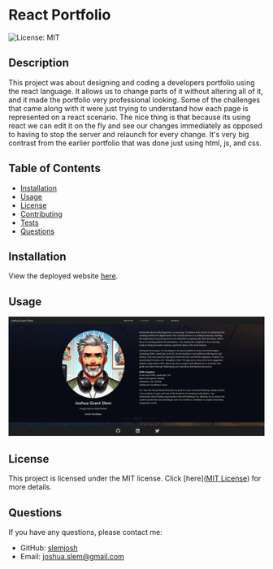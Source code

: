 # React Portfolio
  ![License: MIT](https://img.shields.io/badge/License-MIT-yellow.svg)

## Description

This project was about designing and coding a developers portfolio using the react language. It allows us to change parts of it without altering all of it, and it made the portfolio very professional looking.  Some of the challenges that came along with it were just trying to understand how each page is represented on a react scenario.  The nice thing is that because its using react we can edit it on the fly and see our changes immediately as opposed to having to stop the server and relaunch for every change.  It's very big contrast from the earlier portfolio that was done just using html, js, and css.

## Table of Contents

- [Installation](#installation)
- [Usage](#usage)
- [License](#license)
- [Contributing](#contributing)
- [Tests](#tests)
- [Questions](#questions)

## Installation

View the deployed website [here](https://superb-twilight-477689.netlify.app/#about).

## Usage
![React Portfolio Screenshot](/src/assets/screenshot.png)


## License

This project is licensed under the MIT license. Click [here]([MIT License](https://opensource.org/licenses/MIT)) for more details.


## Questions

If you have any questions, please contact me:

- GitHub: [slemjosh](https://github.com/slemjosh)
- Email: [joshua.slem@gmail.com](mailto:joshua.slem@gmail.com)